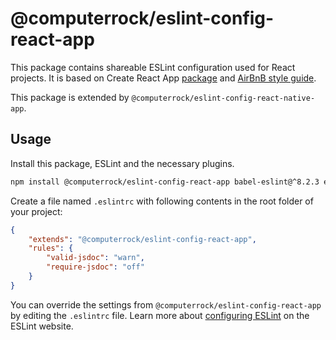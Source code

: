 # @computerrock/eslint-config-react-app

This package contains shareable ESLint configuration used for React projects. It is based on Create React App [package](https://github.com/facebook/create-react-app) and [AirBnB style guide](https://github.com/airbnb/javascript).

This package is extended by `@computerrock/eslint-config-react-native-app`.

## Usage

Install this package, ESLint and the necessary plugins.

```sh
npm install @computerrock/eslint-config-react-app babel-eslint@^8.2.3 eslint@^4.19.1 eslint-plugin-flowtype@^2.46.3 eslint-plugin-import@^2.11.0 eslint-plugin-jsx-a11y@^6.0.3 eslint-plugin-react@^7.9.1
```

Create a file named `.eslintrc` with following contents in the root folder of your project:

```json
{
    "extends": "@computerrock/eslint-config-react-app",
    "rules": {
        "valid-jsdoc": "warn",
        "require-jsdoc": "off"
    }
}
```

You can override the settings from `@computerrock/eslint-config-react-app` by editing the `.eslintrc` file. Learn more about [configuring ESLint](http://eslint.org/docs/user-guide/configuring) on the ESLint website.
